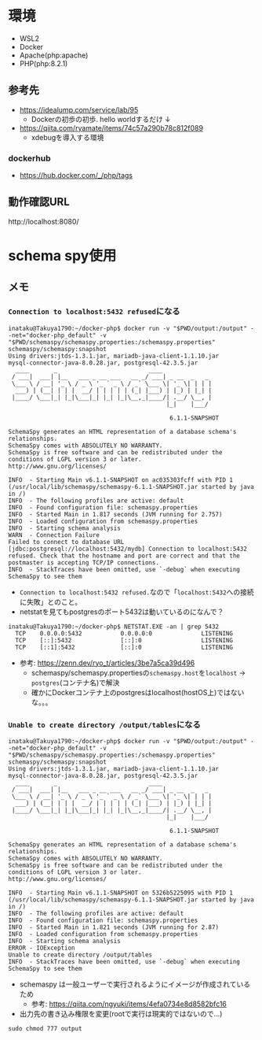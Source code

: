 # 環境
- WSL2
- Docker
- Apache(php:apache)
- PHP(php:8.2.1)

## 参考先
- https://idealump.com/service/lab/95
    - Dockerの初歩の初歩. hello worldするだけ
↓
- https://qiita.com/ryamate/items/74c57a290b78c812f089
    - xdebugを導入する環境

### dockerhub
- https://hub.docker.com/_/php/tags

## 動作確認URL
http://localhost:8080/

# schema spy使用
## メモ
### `Connection to localhost:5432 refused`になる
```
inataku@Takuya1790:~/docker-php$ docker run -v "$PWD/output:/output" --net="docker-php_default" -v "$PWD/schemaspy/schemaspy.properties:/schemaspy.properties" schemaspy/schemaspy:snapshot
Using drivers:jtds-1.3.1.jar, mariadb-java-client-1.1.10.jar
mysql-connector-java-8.0.28.jar, postgresql-42.3.5.jar
  ____       _                          ____
 / ___|  ___| |__   ___ _ __ ___   __ _/ ___| _ __  _   _
 \___ \ / __| '_ \ / _ \ '_ ` _ \ / _` \___ \| '_ \| | | |
  ___) | (__| | | |  __/ | | | | | (_| |___) | |_) | |_| |
 |____/ \___|_| |_|\___|_| |_| |_|\__,_|____/| .__/ \__, |
                                             |_|    |___/

                                              6.1.1-SNAPSHOT

SchemaSpy generates an HTML representation of a database schema's relationships.
SchemaSpy comes with ABSOLUTELY NO WARRANTY.
SchemaSpy is free software and can be redistributed under the conditions of LGPL version 3 or later.
http://www.gnu.org/licenses/

INFO  - Starting Main v6.1.1-SNAPSHOT on ac035303fcff with PID 1 (/usr/local/lib/schemaspy/schemaspy-6.1.1-SNAPSHOT.jar started by java in /)
INFO  - The following profiles are active: default
INFO  - Found configuration file: schemaspy.properties
INFO  - Started Main in 1.817 seconds (JVM running for 2.757)
INFO  - Loaded configuration from schemaspy.properties
INFO  - Starting schema analysis
WARN  - Connection Failure
Failed to connect to database URL [jdbc:postgresql://localhost:5432/mydb] Connection to localhost:5432 refused. Check that the hostname and port are correct and that the postmaster is accepting TCP/IP connections.
INFO  - StackTraces have been omitted, use `-debug` when executing SchemaSpy to see them
```
- `Connection to localhost:5432 refused.`なので「`localhost:5432`への接続に失敗」とのこと。
- netstatを見てもpostgresのポート5432は動いているのになんで？
```
inataku@Takuya1790:~/docker-php$ NETSTAT.EXE -an | grep 5432
  TCP    0.0.0.0:5432           0.0.0.0:0              LISTENING
  TCP    [::]:5432              [::]:0                 LISTENING
  TCP    [::1]:5432             [::]:0                 LISTENING
```
- 参考: https://zenn.dev/ryo_t/articles/3be7a5ca39d496
  - schemaspy/schemaspy.propertiesの`schemaspy.host`を`localhost` -> `postgres`(コンテナ名)で解決
  - 確かにDockerコンテナ上のpostgresはlocalhost(hostOS上)ではないな。。。

### `Unable to create directory /output/tables`になる
```
inataku@Takuya1790:~/docker-php$ docker run -v "$PWD/output:/output" --net="docker-php_default" -v "$PWD/schemaspy/schemaspy.properties:/schemaspy.properties" schemaspy/schemaspy:snapshot
Using drivers:jtds-1.3.1.jar, mariadb-java-client-1.1.10.jar
mysql-connector-java-8.0.28.jar, postgresql-42.3.5.jar
  ____       _                          ____
 / ___|  ___| |__   ___ _ __ ___   __ _/ ___| _ __  _   _
 \___ \ / __| '_ \ / _ \ '_ ` _ \ / _` \___ \| '_ \| | | |
  ___) | (__| | | |  __/ | | | | | (_| |___) | |_) | |_| |
 |____/ \___|_| |_|\___|_| |_| |_|\__,_|____/| .__/ \__, |
                                             |_|    |___/

                                              6.1.1-SNAPSHOT

SchemaSpy generates an HTML representation of a database schema's relationships.
SchemaSpy comes with ABSOLUTELY NO WARRANTY.
SchemaSpy is free software and can be redistributed under the conditions of LGPL version 3 or later.
http://www.gnu.org/licenses/

INFO  - Starting Main v6.1.1-SNAPSHOT on 5326b5225095 with PID 1 (/usr/local/lib/schemaspy/schemaspy-6.1.1-SNAPSHOT.jar started by java in /)
INFO  - The following profiles are active: default
INFO  - Found configuration file: schemaspy.properties
INFO  - Started Main in 1.821 seconds (JVM running for 2.87)
INFO  - Loaded configuration from schemaspy.properties
INFO  - Starting schema analysis
ERROR - IOException
Unable to create directory /output/tables
INFO  - StackTraces have been omitted, use `-debug` when executing SchemaSpy to see them
```
- schemaspy は一般ユーザーで実行されるようにイメージが作成されているため
  - 参考: https://qiita.com/ngyuki/items/4efa0734e8d8582bfc16
- 出力先の書き込み権限を変更(rootで実行は現実的ではないので…)
```
sudo chmod 777 output
```
